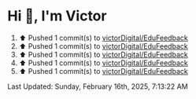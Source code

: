 <h1>Hi 👋, I'm Victor </h1>

<!--RECENT_ACTIVITY:start-->
1. ⬆️ Pushed 1 commit(s) to [victorDigital/EduFeedback](https://github.com/victorDigital/EduFeedback)<br>
2. ⬆️ Pushed 1 commit(s) to [victorDigital/EduFeedback](https://github.com/victorDigital/EduFeedback)<br>
3. ⬆️ Pushed 1 commit(s) to [victorDigital/EduFeedback](https://github.com/victorDigital/EduFeedback)<br>
4. ⬆️ Pushed 1 commit(s) to [victorDigital/EduFeedback](https://github.com/victorDigital/EduFeedback)<br>
5. ⬆️ Pushed 1 commit(s) to [victorDigital/EduFeedback](https://github.com/victorDigital/EduFeedback)<br>
<!--RECENT_ACTIVITY:end-->

<!--RECENT_ACTIVITY:last_update-->
Last Updated: Sunday, February 16th, 2025, 7:13:22 AM
<!--RECENT_ACTIVITY:last_update_end-->
